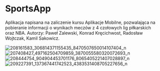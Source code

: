 # SportsApp
Aplikacja napisana na zaliczenie kursu Aplikacje Mobilne, pozwalająca na pobieranie informacji o wynikach meczów z 4 czołowych lig piłkarskich oraz NBA.
Autorzy: Paweł Zalewski, Konrad Kręcichwost, Radosław Wojtczak, Kamil Sakowicz.

![208161583_306814371155435_8470507650014107404_n](https://user-images.githubusercontent.com/62362301/123665074-3aba7b00-d838-11eb-8729-03ba6db3694c.jpg)
![207408427_497162504709859_3870055580320072693_n](https://user-images.githubusercontent.com/62362301/123665138-473ed380-d838-11eb-92c7-fbe1b6642029.jpg)
![208444754_904904453701176_8065405221407028897_n](https://user-images.githubusercontent.com/62362301/123665094-3ee69880-d838-11eb-9995-eb9cba36ed82.jpg)
![209227391_137367441742523_4383531408705227656_n](https://user-images.githubusercontent.com/62362301/123665145-48700080-d838-11eb-8ddb-dea8d851d5bd.jpg)
